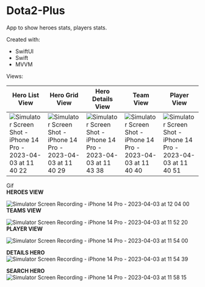 # Dota2-Plus
App to show heroes stats, players stats.

Created with: 
 - SwiftUI
 - Swift
 - MVVM
 
Views:

| Hero List View | Hero Grid View | Hero Details View | Team View  | Player View |
| ------------- | ------------- | ------------- | ------------- | ------------- |
| ![Simulator Screen Shot - iPhone 14 Pro - 2023-04-03 at 11 40 22](https://user-images.githubusercontent.com/54748910/229573825-ea011c53-9430-4bf2-80fe-570e68783c34.png) | ![Simulator Screen Shot - iPhone 14 Pro - 2023-04-03 at 11 40 29](https://user-images.githubusercontent.com/54748910/229573869-72cff145-3150-4a0f-a867-c230b095b0a8.png) | ![Simulator Screen Shot - iPhone 14 Pro - 2023-04-03 at 11 43 38](https://user-images.githubusercontent.com/54748910/229574220-255d4647-0cbd-4cd1-8422-7fcd2d14afc8.png) | ![Simulator Screen Shot - iPhone 14 Pro - 2023-04-03 at 11 40 40](https://user-images.githubusercontent.com/54748910/229573927-b76e5c53-5006-46c1-ae25-323bea19e0c4.png) |  ![Simulator Screen Shot - iPhone 14 Pro - 2023-04-03 at 11 40 51](https://user-images.githubusercontent.com/54748910/229573963-d19b9642-e42b-4427-92fe-d458b06e42d0.png) |

Gif <br>
**HEROES VIEW** <br>



![Simulator Screen Recording - iPhone 14 Pro - 2023-04-03 at 12 04 00](https://user-images.githubusercontent.com/54748910/229578561-36584236-0a17-4e5e-b56c-a8e9b24dcd66.gif) <br>
**TEAMS VIEW** <br>



![Simulator Screen Recording - iPhone 14 Pro - 2023-04-03 at 11 52 20](https://user-images.githubusercontent.com/54748910/229576130-2b978f7f-b0e5-4045-93dc-fd3d6430906d.gif) <br>
**PLAYER VIEW** <br>



![Simulator Screen Recording - iPhone 14 Pro - 2023-04-03 at 11 54 00](https://user-images.githubusercontent.com/54748910/229576458-d007dddf-84a3-4a65-b042-8a0f20009bd2.gif) <br>



**DETAILS HERO** <br>
![Simulator Screen Recording - iPhone 14 Pro - 2023-04-03 at 11 54 39](https://user-images.githubusercontent.com/54748910/229576592-3472afa4-d8a0-4831-8e8c-97ff0399382e.gif)


**SEARCH HERO** <br>
![Simulator Screen Recording - iPhone 14 Pro - 2023-04-03 at 11 58 15](https://user-images.githubusercontent.com/54748910/229577369-83a2108e-de11-49a9-bc43-4e3b522fda05.gif)


